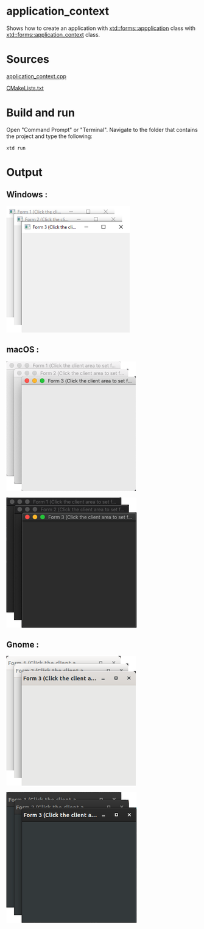 # application_context

Shows how to create an application with  [xtd::forms::appplication](../../../xtd.forms/include/xtd/forms/application.hpp) class with  [xtd::forms::application_context](../../../xtd.forms/include/xtd/forms/application_context.hpp) class.

# Sources

[application_context.cpp](application_context.cpp)

[CMakeLists.txt](CMakeLists.txt)

# Build and run

Open "Command Prompt" or "Terminal". Navigate to the folder that contains the project and type the following:

```shell
xtd run
```

# Output

## Windows :

![Screenshot](../../../docs/pictures/examples/application_context_w.png)

## macOS :

![Screenshot](../../../docs/pictures/examples/application_context_m.png)

![Screenshot](../../../docs/pictures/examples/application_context_md.png)

## Gnome :

![Screenshot](../../../docs/pictures/examples/application_context_g.png)

![Screenshot](../../../docs/pictures/examples/application_context_gd.png)
